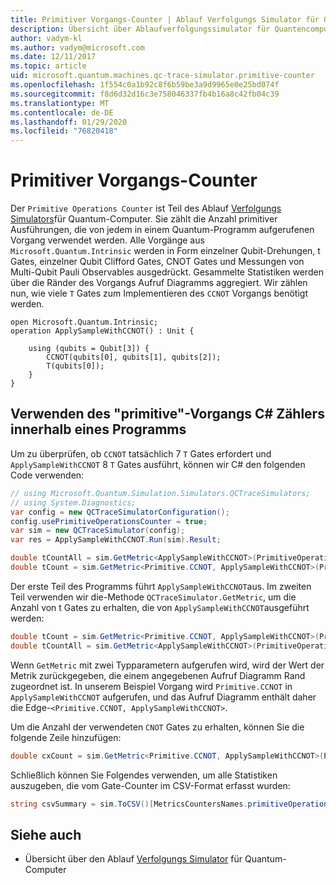 ```yaml
---
title: Primitiver Vorgangs-Counter | Ablauf Verfolgungs Simulator für Quantum-Computer | Microsoft-Dokumentation
description: Übersicht über Ablaufverfolgungssimulator für Quantencomputer
author: vadym-kl
ms.author: vadym@microsoft.com
ms.date: 12/11/2017
ms.topic: article
uid: microsoft.quantum.machines.qc-trace-simulator.primitive-counter
ms.openlocfilehash: 1f554c0a1b92c8f6b59be3a9d9965e0e25bd074f
ms.sourcegitcommit: f8d6d32d16c3e758046337fb4b16a8c42fb04c39
ms.translationtype: MT
ms.contentlocale: de-DE
ms.lasthandoff: 01/29/2020
ms.locfileid: "76820418"
---
```

# <a name="primitive-operations-counter"></a>Primitiver Vorgangs-Counter  

Der `Primitive Operations Counter` ist Teil des Ablauf [Verfolgungs Simulators](xref:microsoft.quantum.machines.qc-trace-simulator.intro)für Quantum-Computer. Sie zählt die Anzahl primitiver Ausführungen, die von jedem in einem Quantum-Programm aufgerufenen Vorgang verwendet werden. Alle Vorgänge aus `Microsoft.Quantum.Intrinsic` werden in Form einzelner Qubit-Drehungen, t Gates, einzelner Qubit Clifford Gates, CNOT Gates und Messungen von Multi-Qubit Pauli Observables ausgedrückt. Gesammelte Statistiken werden über die Ränder des Vorgangs Aufruf Diagramms aggregiert. Wir zählen nun, wie viele `T` Gates zum Implementieren des `CCNOT` Vorgangs benötigt werden. 

```qsharp
open Microsoft.Quantum.Intrinsic;
operation ApplySampleWithCCNOT() : Unit {

    using (qubits = Qubit[3]) {
        CCNOT(qubits[0], qubits[1], qubits[2]);
        T(qubits[0]);
    } 
}
```

## <a name="using-the-primitive-operations-counter-within-a-c-program"></a>Verwenden des "primitive"-Vorgangs C# Zählers innerhalb eines Programms

Um zu überprüfen, ob `CCNOT` tatsächlich 7 `T` Gates erfordert und `ApplySampleWithCCNOT` 8 `T` Gates ausführt, können wir C# den folgenden Code verwenden:

```csharp 
// using Microsoft.Quantum.Simulation.Simulators.QCTraceSimulators;
// using System.Diagnostics;
var config = new QCTraceSimulatorConfiguration();
config.usePrimitiveOperationsCounter = true;
var sim = new QCTraceSimulator(config);
var res = ApplySampleWithCCNOT.Run(sim).Result;

double tCountAll = sim.GetMetric<ApplySampleWithCCNOT>(PrimitiveOperationsGroupsNames.T);
double tCount = sim.GetMetric<Primitive.CCNOT, ApplySampleWithCCNOT>(PrimitiveOperationsGroupsNames.T);
```

Der erste Teil des Programms führt `ApplySampleWithCCNOT`aus. Im zweiten Teil verwenden wir die-Methode `QCTraceSimulator.GetMetric`, um die Anzahl von t Gates zu erhalten, die von `ApplySampleWithCCNOT`ausgeführt werden: 

```csharp
double tCount = sim.GetMetric<Primitive.CCNOT, ApplySampleWithCCNOT>(PrimitiveOperationsGroupsNames.T);
double tCountAll = sim.GetMetric<ApplySampleWithCCNOT>(PrimitiveOperationsGroupsNames.T);
```

Wenn `GetMetric` mit zwei Typparametern aufgerufen wird, wird der Wert der Metrik zurückgegeben, die einem angegebenen Aufruf Diagramm Rand zugeordnet ist. In unserem Beispiel Vorgang wird `Primitive.CCNOT` in `ApplySampleWithCCNOT` aufgerufen, und das Aufruf Diagramm enthält daher die Edge-`<Primitive.CCNOT, ApplySampleWithCCNOT>`. 

Um die Anzahl der verwendeten `CNOT` Gates zu erhalten, können Sie die folgende Zeile hinzufügen:
```csharp
double cxCount = sim.GetMetric<Primitive.CCNOT, ApplySampleWithCCNOT>(PrimitiveOperationsGroupsNames.CX);
```

Schließlich können Sie Folgendes verwenden, um alle Statistiken auszugeben, die vom Gate-Counter im CSV-Format erfasst wurden:
```csharp
string csvSummary = sim.ToCSV()[MetricsCountersNames.primitiveOperationsCounter];
```

## <a name="see-also"></a>Siehe auch ##

- Übersicht über den Ablauf [Verfolgungs Simulator](xref:microsoft.quantum.machines.qc-trace-simulator.intro) für Quantum-Computer
